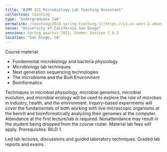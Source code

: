 ```yaml
---
title: "BIMM 121 Microbiology Lab Teaching Assistant"
collection: teaching
type: "Undergraduate lab"
permalink: /teaching/2014-spring-teaching-1](https://s3.us-west-2.amazonaws.com/course-syllabi.ucsd.edu/syllabi/WI20/995911.pdf?X-Amz-Expires=86400&X-Amz-Algorithm=AWS4-HMAC-SHA256&X-Amz-Credential=AKIAQJOAIALT3422W2MX/20240824/us-west-2/s3/aws4_request&X-Amz-Date=20240824T065523Z&X-Amz-SignedHeaders=host&X-Amz-Signature=1af1aa54be39e323ec4b48e72589d193057f5d786e3842ba09e346fd4a3c7e52
venue: "University of California San Diego"
sessions: Spring quarter 2021, Summer Session 1 & 2
location: "San Diego, CA"
---
```

Course material:
- Fundemental microbiology and bacteria physiology.
- Microbiology lab techniques
- Next generation sequencing technologies
- The microbiome and the Built Environment
- Bioinformatics

Techniques in microbial physiology, microbial genomics, microbial evolution, and microbial ecology will be used to explore the role of microbes in industry, health, and the environment. Inquiry-based experiments will cover the fundamentals of both working with live microscopic organisms at the bench and bioinformatically analyzing their genomes at the computer. Attendance at the first lecture/lab is required. Nonattendance may result in the student being dropped from the course roster. Material lab fees will apply. Prerequisites: BILD 1.

Led lab lectures, discussions and guided laboratory techniques. Graded lab reports and exams.

